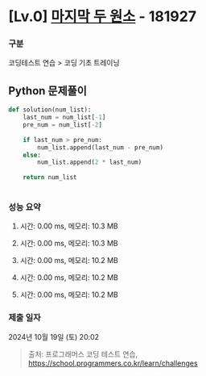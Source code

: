# [Lv.0] [마지막 두 원소](https://school.programmers.co.kr/learn/courses/30/lessons/181927?language=python3) - 181927 

### 구분

코딩테스트 연습 > 코딩 기초 트레이닝

## Python 문제풀이

```py
def solution(num_list):
    last_num = num_list[-1]
    pre_num = num_list[-2]
    
    if last_num > pre_num:
        num_list.append(last_num - pre_num)
    else:
        num_list.append(2 * last_num)
        
    return num_list
    
```

### 성능 요약

1. 시간: 0.00 ms, 메모리: 10.3 MB

2. 시간: 0.00 ms, 메모리: 10.3 MB
3. 시간: 0.00 ms, 메모리: 10.2 MB
4. 시간: 0.00 ms, 메모리: 10.2 MB
5. 시간: 0.00 ms, 메모리: 10.2 MB

### 제출 일자

2024년 10월 19일 (토) 20:02

> 출처: 프로그래머스 코딩 테스트 연습, https://school.programmers.co.kr/learn/challenges